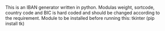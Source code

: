 This is an IBAN generator written in python.
Modulas weight, sortcode, country code and BIC is hard coded and should be changed according to the requirement.
Module to be installed before running this: tkinter (pip install tk)
